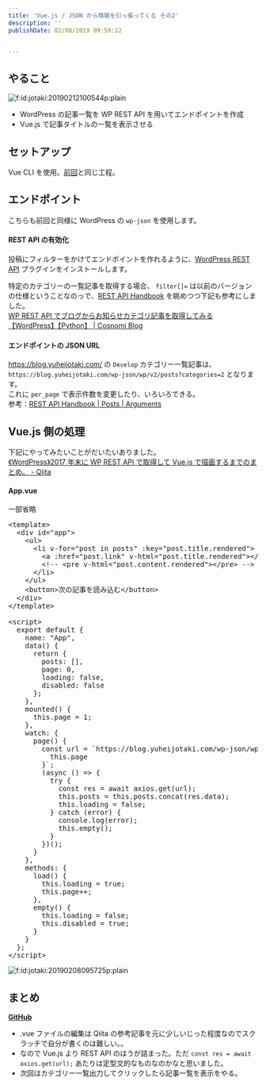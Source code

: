 ```yaml
---
title: 'Vue.js / JSON から情報を引っ張ってくる その2'
description: ''
publishDate: 02/08/2019 09:59:22


---
```

<h2>やること</h2>

<p><span itemscope itemtype="http://schema.org/Photograph"><img src="/images/hatena/20190212100544.png" alt="f:id:jotaki:20190212100544p:plain" title="f:id:jotaki:20190212100544p:plain" class="hatena-fotolife" itemprop="image"></span></p>

<ul>
<li>WordPress の記事一覧を WP REST API を用いてエンドポイントを作成</li>
<li>Vue.js で記事タイトルの一覧を表示させる</li>
</ul>


<h2>セットアップ</h2>

<p>Vue CLI を使用。<a href="https://yuheijotaki.hatenablog.com/entry/2018/12/28/025438">前回</a>と同じ工程。</p>

<h2>エンドポイント</h2>

<p>こちらも前回と同様に WordPress の <code>wp-json</code> を使用します。</p>

<h4>REST API の有効化</h4>

<p>投稿にフィルターをかけてエンドポイントを作れるように、<a href="https://wordpress.org/plugins/rest-api/">WordPress REST API</a> プラグインをインストールします。</p>

<p>特定のカテゴリーの一覧記事を取得する場合、 <code>filter[]=</code> は以前のバージョンの仕様ということなのっで、<a href="https://developer.wordpress.org/rest-api/reference/">REST API Handbook</a> を眺めつつ下記も参考にしました。<br/>
<a href="https://blog.cosnomi.com/archives/1068">WP REST API でブログからお知らせカテゴリ記事を取得してみる【WordPress】【Python】 | Cosnomi Blog</a></p>

<h4>エンドポイントの JSON URL</h4>

<p><a href="https://blog.yuheijotaki.com/">https://blog.yuheijotaki.com/</a> の <code>Develop</code> カテゴリー一覧記事は、 <code>https://blog.yuheijotaki.com/wp-json/wp/v2/posts?categories=2</code> となります。<br/>
これに <code>per_page</code> で表示件数を変更したり、いろいろできる。<br/>
参考：<a href="https://developer.wordpress.org/rest-api/reference/posts/#arguments">REST API Handbook | Posts | Arguments</a></p>

<h2>Vue.js 側の処理</h2>

<p>下記にやってみたいことがだいたいありました。<br/>
<a href="https://qiita.com/uto-usui/items/4eb21aec704b888936d0">《WordPress》2017 年末に WP REST API で取得して Vue.js で描画するまでのまとめ。 - Qiita</a></p>

<h4>App.vue</h4>

<p>一部省略</p>

<pre class="code lang-html" data-lang="html" data-unlink><span class="synIdentifier">&lt;</span>template<span class="synIdentifier">&gt;</span>
  <span class="synIdentifier">&lt;</span><span class="synStatement">div</span><span class="synIdentifier"> </span><span class="synType">id</span><span class="synIdentifier">=</span><span class="synConstant">&quot;app&quot;</span><span class="synIdentifier">&gt;</span>
    <span class="synIdentifier">&lt;</span><span class="synStatement">ul</span><span class="synIdentifier">&gt;</span>
      <span class="synIdentifier">&lt;</span><span class="synStatement">li</span><span class="synIdentifier"> v-</span><span class="synType">for</span><span class="synIdentifier">=</span><span class="synConstant">&quot;post in posts&quot;</span><span class="synIdentifier"> :key=</span><span class="synConstant">&quot;post.title.rendered&quot;</span><span class="synIdentifier">&gt;</span>
        <span class="synIdentifier">&lt;</span><span class="synStatement">a</span><span class="synIdentifier"> :</span><span class="synType">href</span><span class="synIdentifier">=</span><span class="synConstant">&quot;post.link&quot;</span><span class="synIdentifier"> v-html=</span><span class="synConstant">&quot;post.title.rendered&quot;</span><span class="synIdentifier">&gt;&lt;/</span><span class="synStatement">a</span><span class="synIdentifier">&gt;</span>
        <span class="synComment">&lt;!-- &lt;pre v-html=&quot;post.content.rendered&quot;&gt;&lt;/pre&gt; --&gt;</span>
      <span class="synIdentifier">&lt;/</span><span class="synStatement">li</span><span class="synIdentifier">&gt;</span>
    <span class="synIdentifier">&lt;/</span><span class="synStatement">ul</span><span class="synIdentifier">&gt;</span>
    <span class="synIdentifier">&lt;</span><span class="synStatement">button</span><span class="synIdentifier">&gt;</span>次の記事を読み込む<span class="synIdentifier">&lt;/</span><span class="synStatement">button</span><span class="synIdentifier">&gt;</span>
  <span class="synIdentifier">&lt;/</span><span class="synStatement">div</span><span class="synIdentifier">&gt;</span>
<span class="synIdentifier">&lt;/</span>template<span class="synIdentifier">&gt;</span>

<span class="synIdentifier">&lt;</span><span class="synStatement">script</span><span class="synIdentifier">&gt;</span>
<span class="synSpecial">  </span><span class="synStatement">export</span><span class="synSpecial"> </span><span class="synStatement">default</span><span class="synSpecial"> </span><span class="synIdentifier">{</span>
<span class="synSpecial">    name: </span><span class="synConstant">&quot;App&quot;</span><span class="synSpecial">,</span>
<span class="synSpecial">    data</span>()<span class="synSpecial"> </span><span class="synIdentifier">{</span>
<span class="synSpecial">      </span><span class="synStatement">return</span><span class="synSpecial"> </span><span class="synIdentifier">{</span>
<span class="synSpecial">        posts: </span><span class="synIdentifier">[]</span><span class="synSpecial">,</span>
<span class="synSpecial">        page: </span>0<span class="synSpecial">,</span>
<span class="synSpecial">        loading: </span><span class="synConstant">false</span><span class="synSpecial">,</span>
<span class="synSpecial">        disabled: </span><span class="synConstant">false</span>
<span class="synSpecial">      </span><span class="synIdentifier">}</span><span class="synSpecial">;</span>
<span class="synSpecial">    </span><span class="synIdentifier">}</span><span class="synSpecial">,</span>
<span class="synSpecial">    mounted</span>()<span class="synSpecial"> </span><span class="synIdentifier">{</span>
<span class="synSpecial">      </span><span class="synIdentifier">this</span><span class="synSpecial">.page = </span>1<span class="synSpecial">;</span>
<span class="synSpecial">    </span><span class="synIdentifier">}</span><span class="synSpecial">,</span>
<span class="synSpecial">    watch: </span><span class="synIdentifier">{</span>
<span class="synSpecial">      page</span>()<span class="synSpecial"> </span><span class="synIdentifier">{</span>
<span class="synSpecial">        </span><span class="synStatement">const</span><span class="synSpecial"> url = `https:</span><span class="synComment">//blog.yuheijotaki.com/wp-json/wp/v2/posts?categories=2&amp;page=${</span>
<span class="synSpecial">          </span><span class="synIdentifier">this</span><span class="synSpecial">.page</span>
<span class="synSpecial">        </span><span class="synIdentifier">}</span><span class="synSpecial">`;</span>
<span class="synSpecial">        </span>(<span class="synSpecial">async </span>()<span class="synSpecial"> =&gt; </span><span class="synIdentifier">{</span>
<span class="synSpecial">          </span><span class="synStatement">try</span><span class="synSpecial"> </span><span class="synIdentifier">{</span>
<span class="synSpecial">            </span><span class="synStatement">const</span><span class="synSpecial"> res = await axios.get</span>(<span class="synSpecial">url</span>)<span class="synSpecial">;</span>
<span class="synSpecial">            </span><span class="synIdentifier">this</span><span class="synSpecial">.posts = </span><span class="synIdentifier">this</span><span class="synSpecial">.posts.concat</span>(<span class="synSpecial">res.data</span>)<span class="synSpecial">;</span>
<span class="synSpecial">            </span><span class="synIdentifier">this</span><span class="synSpecial">.loading = </span><span class="synConstant">false</span><span class="synSpecial">;</span>
<span class="synSpecial">          </span><span class="synIdentifier">}</span><span class="synSpecial"> </span><span class="synStatement">catch</span><span class="synSpecial"> </span>(<span class="synSpecial">error</span>)<span class="synSpecial"> </span><span class="synIdentifier">{</span>
<span class="synSpecial">            console.log</span>(<span class="synSpecial">error</span>)<span class="synSpecial">;</span>
<span class="synSpecial">            </span><span class="synIdentifier">this</span><span class="synSpecial">.empty</span>()<span class="synSpecial">;</span>
<span class="synSpecial">          </span><span class="synIdentifier">}</span>
<span class="synSpecial">        </span><span class="synIdentifier">}</span>)()<span class="synSpecial">;</span>
<span class="synSpecial">      </span><span class="synIdentifier">}</span>
<span class="synSpecial">    </span><span class="synIdentifier">}</span><span class="synSpecial">,</span>
<span class="synSpecial">    methods: </span><span class="synIdentifier">{</span>
<span class="synSpecial">      load</span>()<span class="synSpecial"> </span><span class="synIdentifier">{</span>
<span class="synSpecial">        </span><span class="synIdentifier">this</span><span class="synSpecial">.loading = </span><span class="synConstant">true</span><span class="synSpecial">;</span>
<span class="synSpecial">        </span><span class="synIdentifier">this</span><span class="synSpecial">.page++;</span>
<span class="synSpecial">      </span><span class="synIdentifier">}</span><span class="synSpecial">,</span>
<span class="synSpecial">      empty</span>()<span class="synSpecial"> </span><span class="synIdentifier">{</span>
<span class="synSpecial">        </span><span class="synIdentifier">this</span><span class="synSpecial">.loading = </span><span class="synConstant">false</span><span class="synSpecial">;</span>
<span class="synSpecial">        </span><span class="synIdentifier">this</span><span class="synSpecial">.disabled = </span><span class="synConstant">true</span><span class="synSpecial">;</span>
<span class="synSpecial">      </span><span class="synIdentifier">}</span>
<span class="synSpecial">    </span><span class="synIdentifier">}</span>
<span class="synSpecial">  </span><span class="synIdentifier">}</span><span class="synSpecial">;</span>
<span class="synIdentifier">&lt;/</span><span class="synStatement">script</span><span class="synIdentifier">&gt;</span>
</pre>


<p><span itemscope itemtype="http://schema.org/Photograph"><img src="/images/hatena/20190208095725.png" alt="f:id:jotaki:20190208095725p:plain" title="f:id:jotaki:20190208095725p:plain" class="hatena-fotolife" itemprop="image"></span></p>

<h2>まとめ</h2>

<p><a href="https://github.com/yuheijotaki/vue-study_20190208"><strong>GitHub</strong></a></p>

<ul>
<li>.vue ファイルの編集は Qiita の参考記事を元に少しいじった程度なのでスクラッチで自分が書くのは難しい。。</li>
<li>なので Vue.js より REST API のほうが詰まった。ただ <code>const res = await axios.get(url);</code> あたりは定型文的なものなのかなと思いました。</li>
<li>次回はカテゴリー一覧出力してクリックしたら記事一覧を表示をやる。</li>
</ul>
